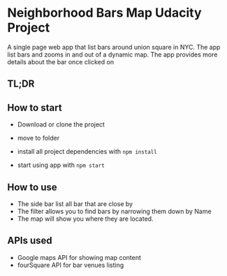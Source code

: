 # Neighborhood Bars Map Udacity Project
A single page web app that list bars around union square in NYC. The app list bars
and zooms in and out of a dynamic map. The app provides more details about the bar once clicked on

## TL;DR
## How to start
* Download or clone the project

* move to folder

* install all project dependencies with `npm install`
* start using app with
`npm start`

## How to use
* The side bar list all bar that are close by
* The filter allows you to find bars by narrowing them down by Name
* The map will show you where they are located.

## APIs used
* Google maps API for showing map content
* fourSquare API for  bar venues listing

